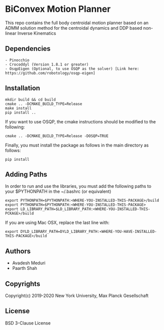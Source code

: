# BiConvex Motion Planner

This repo contains the full body centroidal motion planner based on an ADMM solution method for the centroidal dynamics and DDP based non-linear Inverse Kinematics

## Dependencies
```
- Pinocchio
- Crocoddyl (Version 1.8.1 or greater)
- OsqpEigen (Optional, to use OSQP as the solver) [Link here: https://github.com/robotology/osqp-eigen]
```

## Installation

```
mkdir build && cd build
cmake .. -DCMAKE_BUILD_TYPE=Release
make install
pip install ..
```

If you want to use OSQP, the cmake instructions should be modified to the following:

```
cmake .. -DCMAKE_BUILD_TYPE=Release -DOSQP=TRUE
```

Finally, you must install the package as follows in the main directory as follows:

```
pip install
```

## Adding Paths
In order to run and use the libraries, you must add the following paths to your $PYTHONPATH in the ~/.bashrc (or equivalent)

```
export PYTHONPATH=$PYTHONPATH:<WHERE-YOU-INSTALLED-THIS-PACKAGE>/build
export PYTHONPATH=$PYTHONPATH:<WHERE-YOU-INSTALLED-THIS-PACKAGE>
export LD_LIBRARY_PATH=$LD_LIBRARY_PATH:<WHERE-YOU-INSTALLED-THIS-PCKAGE>/build
```

If you are using Mac OSX, replace the last line with:

```
export DYLD_LIBRARY_PATH=DYLD_LIBRARY_PATH:<WHERE-YOU-HAVE-INSTALLED-THIS-PACKAGE>/build
```



## Authors
- Avadesh Meduri
- Paarth Shah

## Copyrights

Copyright(c) 2019-2020 New York University, Max Planck Gesellschaft

## License

BSD 3-Clause License

